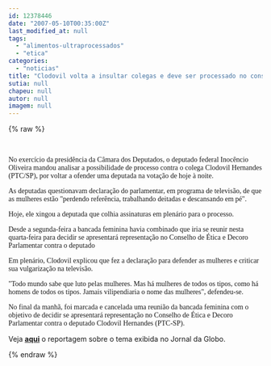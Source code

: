 ```yaml
---
id: 12378446
date: "2007-05-10T00:35:00Z"
last_modified_at: null
tags:
  - "alimentos-ultraprocessados"
  - "etica"
categories:
  - "noticias"
title: "Clodovil volta a insultar colegas e deve ser processado no conselho de \u00e9tica"
sutia: null
chapeu: null
autor: null
imagem: null
---
```

{% raw %}
<p><p><br /></p>
<p><font face=\"Verdana\">No exerc&iacute;cio da presid&ecirc;ncia da C&acirc;mara dos Deputados, o deputado federal Inoc&ecirc;ncio Oliveira mandou analisar a possibilidade de processo contra o colega Clodovil Hernandes (PTC/SP), por voltar a ofender uma deputada na vota&ccedil;&atilde;o de hoje &agrave; noite.</font></p></p>
<p><p><font face=\"Verdana\">As deputadas questionavam declara&ccedil;&atilde;o do parlamentar, em programa de televis&atilde;o, de que as mulheres est&atilde;o &quot;perdendo refer&ecirc;ncia, trabalhando deitadas e descansando em p&eacute;&quot;.</font></p></p>
<p><p><font face=\"Verdana\">Hoje, ele xingou a deputada que colhia assinaturas em plen&aacute;rio para o processo.</font></p></p>
<p><p><font face=\"Verdana\">Desde a segunda-feira a bancada feminina havia combinado que iria se reunir nesta quarta-feira para decidir se apresentar&aacute; representa&ccedil;&atilde;o no Conselho de &Eacute;tica e Decoro Parlamentar contra o deputado </font></p></p>
<p><p><font face=\"Verdana\">Em plen&aacute;rio, Clodovil explicou que fez a declara&ccedil;&atilde;o para defender as mulheres e criticar sua vulgariza&ccedil;&atilde;o na televis&atilde;o. </font></p></p>
<p><p><font face=\"Verdana\">&quot;Todo mundo sabe que luto pelas mulheres. Mas h&aacute; mulheres de todos os tipos, como h&aacute; homens de todos os tipos. Jamais vilipendiaria o nome das mulheres&quot;, defendeu-se.</font></p></p>
<p><p><font face=\"Verdana\">No final da manh&atilde;, foi marcada e cancelada uma reuni&atilde;o da bancada feminina com o objetivo de decidir se apresentar&aacute; representa&ccedil;&atilde;o no Conselho de &Eacute;tica e Decoro Parlamentar contra o deputado Clodovil Hernandes (PTC-SP).</font></p></p>
<p><p>Veja <font size=\"3\"><strong><a href=\"https://video.globo.com/Videos/Player/Noticias/0,,GIM674516-7823-G+IMAGENS+DA+CONFUSAO+NA+CAMARA,00.html\">aqui</a></strong></font> o reportagem sobre o tema exibida no Jornal da Globo.</p> </p>
{% endraw %}